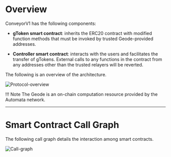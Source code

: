 # Overview

ConveyorV1 has the following components:

-  **gToken smart contract**: inherits the ERC20 contract with modified function methods that must be invoked by trusted Geode-provided addresses.

-  **Controller smart contract**: interacts with the users and facilitates the transfer of gTokens. External calls to any functions in the contract from any addresses other than the trusted relayers will be reverted.

The following is an overview of the architecture.

![Protocol-overview](/assets/conveyorv1/conveyor-protocol-flowchart.svg)

!!! Note
    The Geode is an on-chain computation resource provided by the Automata network.


---

# Smart Contract Call Graph

The following call graph details the interaction among smart contracts.

![Call-graph](/assets/conveyorv1/conveyor-call-diagram.svg)
